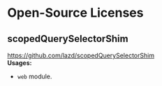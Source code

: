 # Open-Source Licenses
## scopedQuerySelectorShim
https://github.com/lazd/scopedQuerySelectorShim  
**Usages:**
- `web` module.


